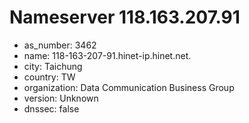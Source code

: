 # Nameserver 118.163.207.91

* as_number: 3462
* name: 118-163-207-91.hinet-ip.hinet.net.
* city: Taichung
* country: TW
* organization: Data Communication Business Group
* version: Unknown
* dnssec: false
